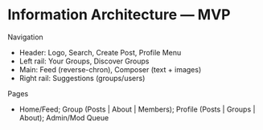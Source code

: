 # Information Architecture — MVP

Navigation
- Header: Logo, Search, Create Post, Profile Menu
- Left rail: Your Groups, Discover Groups
- Main: Feed (reverse-chron), Composer (text + images)
- Right rail: Suggestions (groups/users)

Pages
- Home/Feed; Group (Posts | About | Members); Profile (Posts | Groups | About); Admin/Mod Queue
